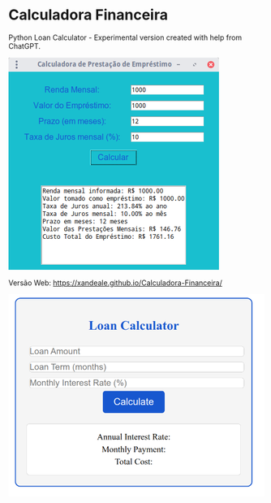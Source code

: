 # Calculadora Financeira
Python Loan Calculator - Experimental version created with help from ChatGPT.



![alt text](https://github.com/xandeale/Calculadora-Financeira/blob/master/assets/images/Calculadora.png)

Versão Web: https://xandeale.github.io/Calculadora-Financeira/

![alt text](https://github.com/xandeale/Calculadora-Financeira/blob/master/assets/images/Calculadora-web.png)
